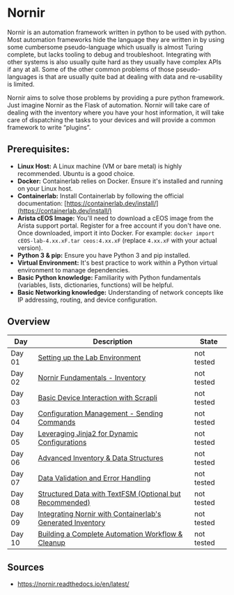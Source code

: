 # Nornir
Nornir is an automation framework written in python to be used with python. Most automation frameworks hide the language they are written in by using some cumbersome pseudo-language which usually is almost Turing complete, but lacks tooling to debug and troubleshoot. Integrating with other systems is also usually quite hard as they usually have complex APIs if any at all. Some of the other common problems of those pseudo-languages is that are usually quite bad at dealing with data and re-usability is limited.

Nornir aims to solve those problems by providing a pure python framework. Just imagine Nornir as the Flask of automation. Nornir will take care of dealing with the inventory where you have your host information, it will take care of dispatching the tasks to your devices and will provide a common framework to write “plugins”.

## **Prerequisites:**

  * **Linux Host:** A Linux machine (VM or bare metal) is highly recommended. Ubuntu is a good choice.
  * **Docker:** Containerlab relies on Docker. Ensure it's installed and running on your Linux host.
  * **Containerlab:** Install Containerlab by following the official documentation: [https://containerlab.dev/install/](https://containerlab.dev/install/)
  * **Arista cEOS Image:** You'll need to download a cEOS image from the Arista support portal. Register for a free account if you don't have one. Once downloaded, import it into Docker. For example: `docker import cEOS-lab-4.xx.xF.tar ceos:4.xx.xF` (replace `4.xx.xF` with your actual version).
  * **Python 3 & pip:** Ensure you have Python 3 and pip installed.
  * **Virtual Environment:** It's best practice to work within a Python virtual environment to manage dependencies.
  * **Basic Python knowledge:** Familiarity with Python fundamentals (variables, lists, dictionaries, functions) will be helpful.
  * **Basic Networking knowledge:** Understanding of network concepts like IP addressing, routing, and device configuration.


## Overview

| Day | Description | State |
| ------ | ----- | ----- |
| Day 01 | [Setting up the Lab Environment](/Topics/Programming/Python/Challenges/Nornir/Day-01.md) | not tested |
| Day 02 | [Nornir Fundamentals - Inventory](/Topics/Programming/Python/Challenges/Nornir/Day-02.md) | not tested |
| Day 03 | [Basic Device Interaction with Scrapli](/Topics/Programming/Python/Challenges/Nornir/Day-03.md) | not tested |
| Day 04 | [Configuration Management - Sending Commands](/Topics/Programming/Python/Challenges/Nornir/Day-04.md) | not tested |
| Day 05 | [Leveraging Jinja2 for Dynamic Configurations](/Topics/Programming/Python/Challenges/Nornir/Day-05.md) | not tested |
| Day 06 | [Advanced Inventory & Data Structures](/Topics/Programming/Python/Challenges/Nornir/Day-06.md) | not tested |
| Day 07 | [Data Validation and Error Handling](/Topics/Programming/Python/Challenges/Nornir/Day-07.md) | not tested |
| Day 08 | [Structured Data with TextFSM (Optional but Recommended)](/Topics/Programming/Python/Challenges/Nornir/Day-08.md) | not tested |
| Day 09 | [Integrating Nornir with Containerlab's Generated Inventory](/Topics/Programming/Python/Challenges/Nornir/Day-09.md) | not tested |
| Day 10 | [Building a Complete Automation Workflow & Cleanup](/Topics/Programming/Python/Challenges/Nornir/Day-10.md) | not tested |

## Sources
* https://nornir.readthedocs.io/en/latest/